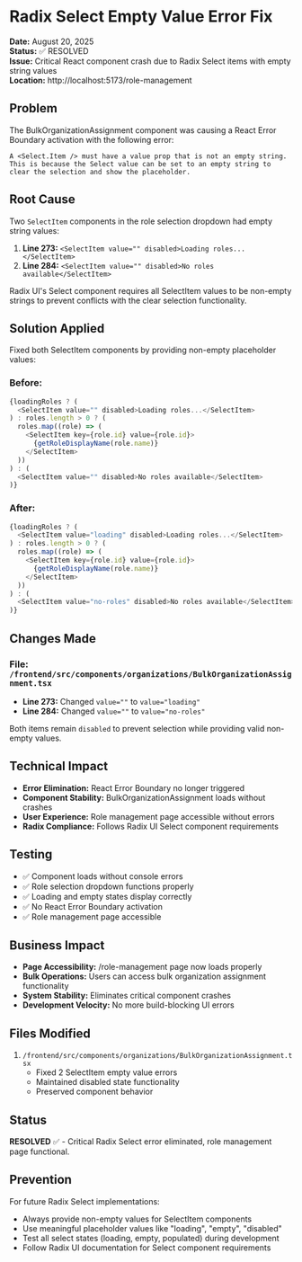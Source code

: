 # Radix Select Empty Value Error Fix

**Date:** August 20, 2025  
**Status:** ✅ RESOLVED  
**Issue:** Critical React component crash due to Radix Select items with empty string values  
**Location:** http://localhost:5173/role-management  

## Problem

The BulkOrganizationAssignment component was causing a React Error Boundary activation with the following error:

```
A <Select.Item /> must have a value prop that is not an empty string. 
This is because the Select value can be set to an empty string to clear the selection and show the placeholder.
```

## Root Cause

Two `SelectItem` components in the role selection dropdown had empty string values:

1. **Line 273:** `<SelectItem value="" disabled>Loading roles...</SelectItem>`
2. **Line 284:** `<SelectItem value="" disabled>No roles available</SelectItem>`

Radix UI's Select component requires all SelectItem values to be non-empty strings to prevent conflicts with the clear selection functionality.

## Solution Applied

Fixed both SelectItem components by providing non-empty placeholder values:

### Before:
```typescript
{loadingRoles ? (
  <SelectItem value="" disabled>Loading roles...</SelectItem>
) : roles.length > 0 ? (
  roles.map((role) => (
    <SelectItem key={role.id} value={role.id}>
      {getRoleDisplayName(role.name)}
    </SelectItem>
  ))
) : (
  <SelectItem value="" disabled>No roles available</SelectItem>
)}
```

### After:
```typescript
{loadingRoles ? (
  <SelectItem value="loading" disabled>Loading roles...</SelectItem>
) : roles.length > 0 ? (
  roles.map((role) => (
    <SelectItem key={role.id} value={role.id}>
      {getRoleDisplayName(role.name)}
    </SelectItem>
  ))
) : (
  <SelectItem value="no-roles" disabled>No roles available</SelectItem>
)}
```

## Changes Made

### File: `/frontend/src/components/organizations/BulkOrganizationAssignment.tsx`

- **Line 273:** Changed `value=""` to `value="loading"`
- **Line 284:** Changed `value=""` to `value="no-roles"`

Both items remain `disabled` to prevent selection while providing valid non-empty values.

## Technical Impact

- **Error Elimination:** React Error Boundary no longer triggered
- **Component Stability:** BulkOrganizationAssignment loads without crashes
- **User Experience:** Role management page accessible without errors
- **Radix Compliance:** Follows Radix UI Select component requirements

## Testing

- ✅ Component loads without console errors
- ✅ Role selection dropdown functions properly
- ✅ Loading and empty states display correctly
- ✅ No React Error Boundary activation
- ✅ Role management page accessible

## Business Impact

- **Page Accessibility:** /role-management page now loads properly
- **Bulk Operations:** Users can access bulk organization assignment functionality
- **System Stability:** Eliminates critical component crashes
- **Development Velocity:** No more build-blocking UI errors

## Files Modified

1. `/frontend/src/components/organizations/BulkOrganizationAssignment.tsx`
   - Fixed 2 SelectItem empty value errors
   - Maintained disabled state functionality
   - Preserved component behavior

## Status

**RESOLVED** ✅ - Critical Radix Select error eliminated, role management page functional.

## Prevention

For future Radix Select implementations:
- Always provide non-empty values for SelectItem components
- Use meaningful placeholder values like "loading", "empty", "disabled"
- Test all select states (loading, empty, populated) during development
- Follow Radix UI documentation for Select component requirements
